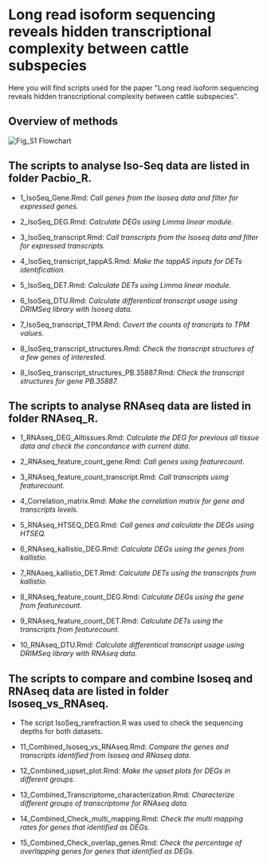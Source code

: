 # Long read isoform sequencing reveals hidden transcriptional complexity between cattle subspecies

Here you will find scripts used for the paper "Long read isoform sequencing reveals hidden transcriptional complexity between cattle subspecies".

## Overview of methods
![Fig_S1 Flowchart](https://user-images.githubusercontent.com/25737808/196599241-727efe93-9409-446d-bfe9-4c96000fc001.png)


## The scripts to analyse Iso-Seq data are listed in folder Pacbio_R.

* 1_IsoSeq_Gene.Rmd: 
*Call genes from the Isoseq data and filter for expressed genes.*

* 2_IsoSeq_DEG.Rmd: 
*Calculate DEGs using Limma linear module.*

* 3_IsoSeq_transcript.Rmd: 
*Call transcripts from the Isoseq data and filter for expressed transcripts.*

* 4_IsoSeq_transcript_tappAS.Rmd: 
*Make the tappAS inputs for DETs identification.*

* 5_IsoSeq_DET.Rmd: 
*Calculate DETs using Limma linear module.*

* 6_IsoSeq_DTU.Rmd: 
*Calculate differentical transcript usage using DRIMSeq library with Isoseq data.*

* 7_IsoSeq_transcript_TPM.Rmd: 
*Covert the counts of trancripts to TPM values.*

* 8_IsoSeq_transcript_structures.Rmd: 
*Check the transcript structures of a few genes of interested.*

* 8_IsoSeq_transcript_structures_PB.35887.Rmd: 
*Check the transcript structures for gene PB.35887.*

## The scripts to analyse RNAseq data are listed in folder RNAseq_R.

* 1_RNAseq_DEG_Alltissues.Rmd:
*Calculate the DEG for previous all tissue data and check the concordance with current data.*

* 2_RNAseq_feature_count_gene.Rmd:
*Call genes using featurecount.*

* 3_RNAseq_feature_count_transcript.Rmd:
*Call transcripts using featurecount.*

* 4_Correlation_matrix.Rmd:
*Make the correlation matrix for gene and transcripts levels.*

* 5_RNAseq_HTSEQ_DEG.Rmd:
*Call genes and calculate the DEGs using HTSEQ.*

* 6_RNAseq_kallistio_DEG.Rmd:
*Calculate DEGs using the genes from kallistio.*

* 7_RNAseq_kallistio_DET.Rmd:
*Calculate DETs using the transcripts from kallistio.*

* 8_RNAseq_feature_count_DEG.Rmd:
*Calculate DEGs using the gene from featurecount.*

* 9_RNAseq_feature_count_DET.Rmd:
*Calculate DETs using the transcripts from featurecount.*

* 10_RNAseq_DTU.Rmd:
*Calculate differentical transcript usage using DRIMSeq library with RNAseq data.*


## The scripts to compare and combine Isoseq and RNAseq data are listed in folder Isoseq_vs_RNAseq.

* The script IsoSeq_rarefraction.R was used to check the sequencing depths for both datasets.


* 11_Combined_Isoseq_vs_RNAseq.Rmd:
*Compare the genes and transcripts identified from Isoseq and RNaseq data.*

* 12_Combined_upset_plot.Rmd:
*Make the upset plots for DEGs in different groups.*

* 13_Combined_Transcriptome_characterization.Rmd:
*Characterize different groups of transcriptome for RNAseq data.*

* 14_Combined_Check_multi_mapping.Rmd:
*Check the multi mapping rates for genes that identified as DEGs.*

* 15_Combined_Check_overlap_genes.Rmd:
*Check the percentage of overlapping genes for genes that identified as DEGs.*
